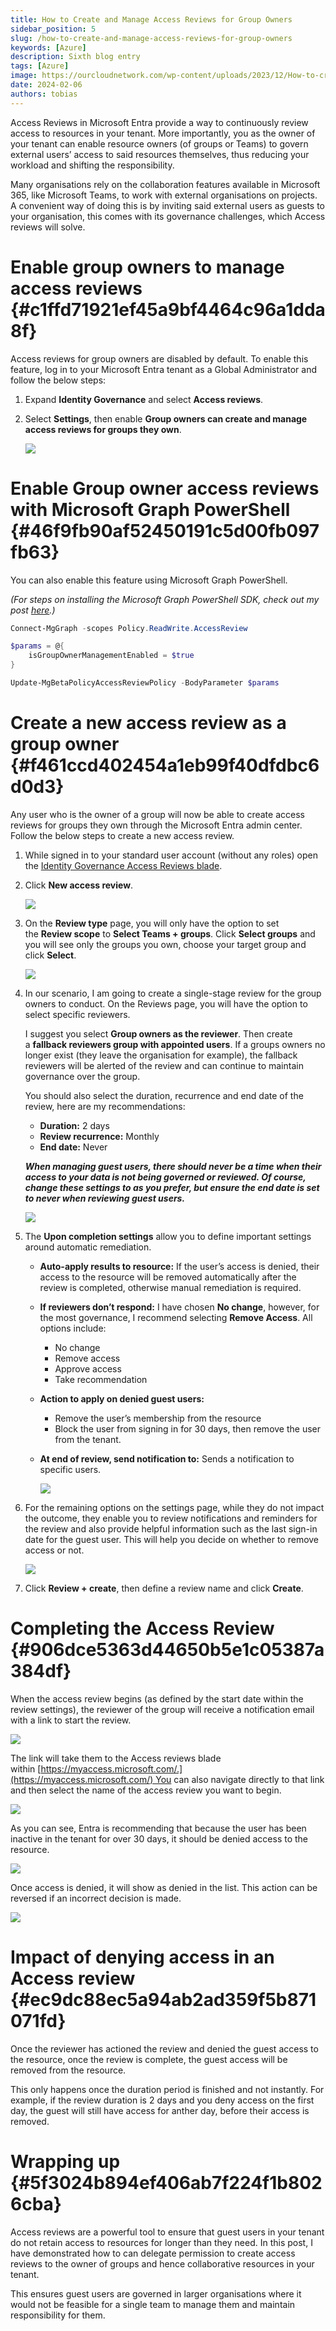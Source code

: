 ```yaml
---
title: How to Create and Manage Access Reviews for Group Owners
sidebar_position: 5
slug: /how-to-create-and-manage-access-reviews-for-group-owners
keywords: [Azure]
description: Sixth blog entry
tags: [Azure]
image: https://ourcloudnetwork.com/wp-content/uploads/2023/12/How-to-create-and-manage-access-reviews-for-group-owners.png
date: 2024-02-06
authors: tobias
---
```




Access Reviews in Microsoft Entra provide a way to continuously review access to resources in your tenant. More importantly, you as the owner of your tenant can enable resource owners (of groups or Teams) to govern external users’ access to said resources themselves, thus reducing your workload and shifting the responsibility.


Many organisations rely on the collaboration features available in Microsoft 365, like Microsoft Teams, to work with external organisations on projects. A convenient way of doing this is by inviting said external users as guests to your organisation, this comes with its governance challenges, which Access reviews will solve.


# **Enable group owners to manage access reviews** {#c1ffd71921ef45a9bf4464c96a1dda8f}


Access reviews for group owners are disabled by default. To enable this feature, log in to your Microsoft Entra tenant as a Global Administrator and follow the below steps:

1. Expand **Identity Governance** and select **Access reviews**.
2. Select **Settings**, then enable **Group owners can create and manage access reviews for groups they own**.

	![](./662094784.png)


# **Enable Group owner access reviews with Microsoft Graph PowerShell** {#46f9fb90af52450191c5d00fb097fb63}


You can also enable this feature using Microsoft Graph PowerShell.


_(For steps on installing the Microsoft Graph PowerShell SDK, check out my post_ [_here_](https://ourcloudnetwork.com/how-to-install-the-microsoft-graph-powershell-sdk/)_.)_


```powershell
Connect-MgGraph -scopes Policy.ReadWrite.AccessReview

$params = @{
	isGroupOwnerManagementEnabled = $true
}

Update-MgBetaPolicyAccessReviewPolicy -BodyParameter $params
```


# **Create a new access review as a group owner** {#f461ccd402454a1eb99f40dfdbc6d0d3}


Any user who is the owner of a group will now be able to create access reviews for groups they own through the Microsoft Entra admin center. Follow the below steps to create a new access review.

1. While signed in to your standard user account (without any roles) open the [Identity Governance Access Reviews blade](https://entra.microsoft.com/#view/Microsoft_AAD_ERM/DashboardBlade/~/Controls).
2. Click **New access review**.

	![](./19706416.png)

3. On the **Review type** page, you will only have the option to set the **Review scope** to **Select Teams + groups**. Click **Select groups** and you will see only the groups you own, choose your target group and click **Select**.

	![](./95060668.png)

4. In our scenario, I am going to create a single-stage review for the group owners to conduct. On the Reviews page, you will have the option to select specific reviewers.

	I suggest you select **Group owners as the reviewer**. Then create a **fallback reviewers group with appointed users**. If a groups owners no longer exist (they leave the organisation for example), the fallback reviewers will be alerted of the review and can continue to maintain governance over the group.


	You should also select the duration, recurrence and end date of the review, here are my recommendations:

	- **Duration:** 2 days
	- **Review recurrence:** Monthly
	- **End date:** Never

	_**When managing guest users, there should never be a time when their access to your data is not being governed or reviewed. Of course, change these settings to as you prefer, but ensure the end date is set to never when reviewing guest users.**_


	![](./1960400110.png)

5. The **Upon completion settings** allow you to define important settings around automatic remediation.
	- **Auto-apply results to resource:** If the user’s access is denied, their access to the resource will be removed automatically after the review is completed, otherwise manual remediation is required.
	- **If reviewers don’t respond:** I have chosen **No change**, however, for the most governance, I recommend selecting **Remove Access**. All options include:
		- No change
		- Remove access
		- Approve access
		- Take recommendation
	- **Action to apply on denied guest users:**
		- Remove the user’s membership from the resource
		- Block the user from signing in for 30 days, then remove the user from the tenant.
	- **At end of review, send notification to:** Sends a notification to specific users.

		![](./1666297691.png)

6. For the remaining options on the settings page, while they do not impact the outcome, they enable you to review notifications and reminders for the review and also provide helpful information such as the last sign-in date for the guest user. This will help you decide on whether to remove access or not.

	![](./1850741378.png)

7. Click **Review + create**, then define a review name and click **Create**.

# **Completing the Access Review** {#906dce5363d44650b5e1c05387a384df}


When the access review begins (as defined by the start date within the review settings), the reviewer of the group will receive a notification email with a link to start the review.


![](./2138817586.png)


The link will take them to the Access reviews blade within [https://myaccess.microsoft.com/.](https://myaccess.microsoft.com/) You can also navigate directly to that link and then select the name of the access review you want to begin.


![](./299501458.png)


As you can see, Entra is recommending that because the user has been inactive in the tenant for over 30 days, it should be denied access to the resource.


![](./430291524.png)


Once access is denied, it will show as denied in the list. This action can be reversed if an incorrect decision is made.


![](./433854424.png)


# **Impact of denying access in an Access review** {#ec9dc88ec5a94ab2ad359f5b871071fd}


Once the reviewer has actioned the review and denied the guest access to the resource, once the review is complete, the guest access will be removed from the resource.


This only happens once the duration period is finished and not instantly. For example, if the review duration is 2 days and you deny access on the first day, the guest will still have access for anther day, before their access is removed.


# **Wrapping up** {#5f3024b894ef406ab7f224f1b8026cba}


Access reviews are a powerful tool to ensure that guest users in your tenant do not retain access to resources for longer than they need. In this post, I have demonstrated how to can delegate permission to create access reviews to the owner of groups and hence collaborative resources in your tenant.


This ensures guest users are governed in larger organisations where it would not be feasible for a single team to manage them and maintain responsibility for them.

